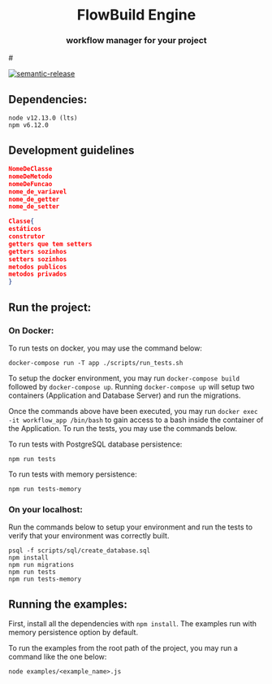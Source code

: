 <h1 align="center" style="border-bottom: none;">FlowBuild Engine</h1>
<h3 align="center">workflow manager for your project</h3>
#

[![semantic-release](https://img.shields.io/badge/%20%20%F0%9F%93%A6%F0%9F%9A%80-semantic--release-e10079.svg)](https://github.com/semantic-release/semantic-release)

## Dependencies:

```
node v12.13.0 (lts)
npm v6.12.0
```

## Development guidelines
```json
NomeDeClasse
nomeDeMetodo
nomeDeFuncao
nome_de_variavel
nome_de_getter
nome_de_setter
```

```json
Classe{
estáticos
construtor
getters que tem setters
getters sozinhos
setters sozinhos
metodos publicos
metodos privados
}
```

## Run the project:

### On Docker:

To run tests on docker, you may use the command below:
```
docker-compose run -T app ./scripts/run_tests.sh
```

To setup the docker environment, you may run `docker-compose build` followed by `docker-compose up`.
Running `docker-compose up` will setup two containers (Application and Database Server) and run the migrations.

Once the commands above have been executed, you may run `docker exec -it workflow_app /bin/bash` to gain access to a bash inside the container of the Application. To run the tests, you may use the commands below.

To run tests with PostgreSQL database persistence:
```
npm run tests
```

To run tests with memory persistence:
```
npm run tests-memory
```

### On your localhost:

Run the commands below to setup your environment and run the tests to verify that your environment was correctly built.

```
psql -f scripts/sql/create_database.sql
npm install
npm run migrations
npm run tests
npm run tests-memory
```

## Running the examples:
First, install all the dependencies with `npm install`. The examples run with memory persistence option by default.

To run the examples from the root path of the project, you may run a command like the one below:

```
node examples/<example_name>.js
```
